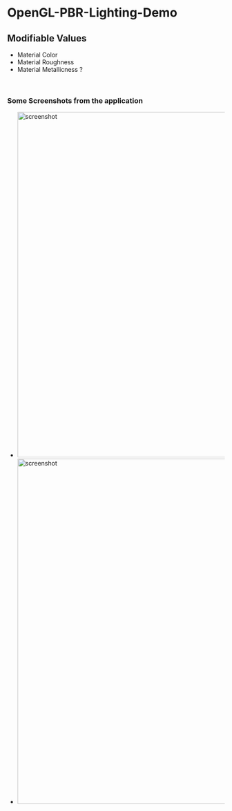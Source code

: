 # OpenGL-PBR-Lighting-Demo




## Modifiable Values
* Material Color
* Material Roughness
* Material Metallicness ?


<br />

### Some Screenshots from the application
*  <img src="https://user-images.githubusercontent.com/70861720/129965849-d6f25d67-1ea1-4ac8-8e2f-8ff2b1f3d19b.jpg" alt="screenshot" width="800"/>
*  <img src="https://user-images.githubusercontent.com/70861720/129965745-233d1871-76b4-43af-8b8a-deed8ffb1971.jpg" alt="screenshot" width="800"/>


